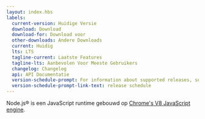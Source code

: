 ```yaml
---
layout: index.hbs
labels:
  current-version: Huidige Versie
  download: Download
  download-for: Download voor
  other-downloads: Andere Downloads
  current: Huidig
  lts: LTS
  tagline-current: Laatste Features
  tagline-lts: Aanbevolen Voor Meeste Gebruikers
  changelog: Changelog
  api: API Documentatie
  version-schedule-prompt: For information about supported releases, see the
  version-schedule-prompt-link-text: release schedule
---
```


Node.js® is een JavaScript runtime gebouwd op [Chrome's V8 JavaScript engine](https://v8.dev/).
